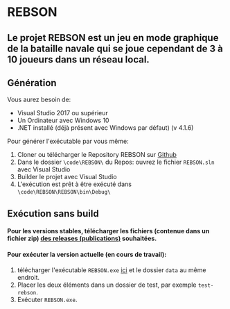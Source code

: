 # REBSON

## Le projet REBSON est un jeu en mode graphique de la bataille navale qui se joue cependant de 3 à 10 joueurs dans un réseau local.

## Génération
Vous aurez besoin de:

- Visual Studio 2017 ou supérieur
- Un Ordinateur avec Windows 10
- .NET installé (déjà présent avec Windows par défaut) (v 4.1.6)

Pour générer l'exécutable par vous même:
1. Cloner ou télécharger le Repository REBSON sur [Github](https://github.com/cpnvbenoit/REBSON)
1. Dans le dossier `\code\REBSON\` du Repos: ouvrez le fichier `REBSON.sln` avec Visual Studio
1. Builder le projet avec Visual Studio
1. L'exécution est prêt à être exécuté dans `\code\REBSON\REBSON\bin\Debug\`

## Exécution sans build
#### Pour les versions stables, télécharger les fichiers (contenue dans un fichier zip) [des releases (publications)](https://github.com/cpnvbenoit/REBSON/releases) souhaitées.

#### Pour exécuter la version actuelle (en cours de travail):
1. télécharger l'exécutable `REBSON.exe` [ici](https://github.com/cpnvbenoit/REBSON/blob/master/code/REBSON/REBSON/bin/Debug/) et le dossier `data` au même endroit.
1. Placer les deux éléments dans un dossier de test, par exemple `test-rebson`.
1. Exécuter `REBSON.exe`.